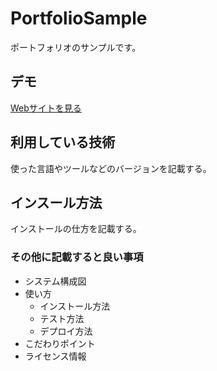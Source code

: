PortfolioSample
====

ポートフォリオのサンプルです。

## デモ
[Webサイトを見る](https://tech-is-jp-portfoliosample.herokuapp.com/)



## 利用している技術
使った言語やツールなどのバージョンを記載する。

## インスール方法
インストールの仕方を記載する。

### その他に記載すると良い事項
* システム構成図
* 使い方
    * インストール方法
    * テスト方法
    * デプロイ方法
* こだわりポイント
* ライセンス情報
